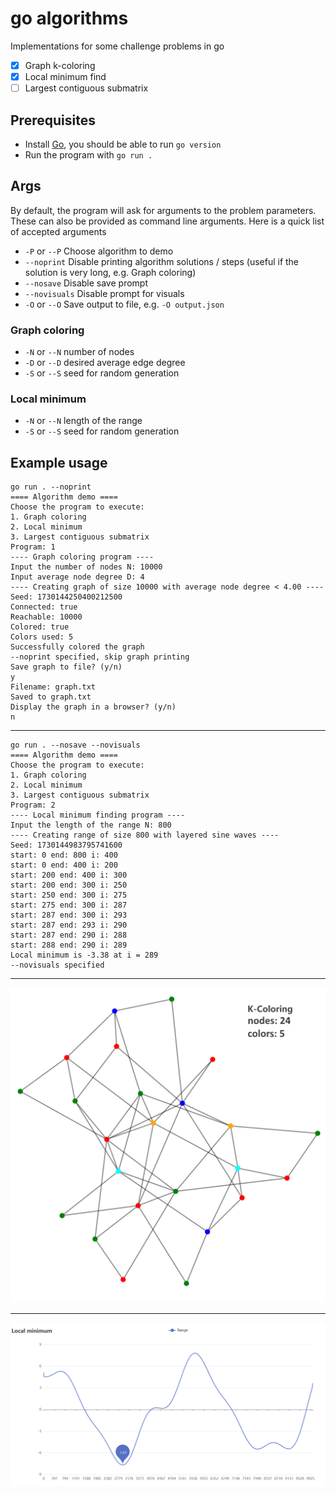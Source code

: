 # go algorithms
Implementations for some challenge problems in go

- [X] Graph k-coloring 
- [X] Local minimum find
- [ ] Largest contiguous submatrix

## Prerequisites
- Install [Go](https://go.dev/), you should be able to run `go version`
- Run the program with `go run .`
## Args

By default, the program will ask for arguments to the problem parameters. These can also be provided as command line arguments. Here is a quick list of accepted arguments
- `-P` or `--P` Choose algorithm to demo
- `--noprint` Disable printing algorithm solutions / steps (useful if the solution is very long, e.g. Graph coloring)
- `--nosave` Disable save prompt
- `--novisuals` Disable prompt for visuals
- `-O` or `--O` Save output to file, e.g. `-O output.json`

### Graph coloring
- `-N` or `--N` number of nodes
- `-D` or `--D` desired average edge degree
- `-S` or `--S` seed for random generation

### Local minimum
- `-N` or `--N` length of the range
- `-S` or `--S` seed for random generation



## Example usage
```
go run . --noprint
==== Algorithm demo ====
Choose the program to execute:
1. Graph coloring
2. Local minimum
3. Largest contiguous submatrix
Program: 1
---- Graph coloring program ----
Input the number of nodes N: 10000
Input average node degree D: 4
---- Creating graph of size 10000 with average node degree < 4.00 ----
Seed: 1730144250400212500
Connected: true
Reachable: 10000
Colored: true
Colors used: 5
Successfully colored the graph
--noprint specified, skip graph printing
Save graph to file? (y/n)
y
Filename: graph.txt
Saved to graph.txt
Display the graph in a browser? (y/n)
n
```

------

```
go run . --nosave --novisuals
==== Algorithm demo ====
Choose the program to execute:
1. Graph coloring
2. Local minimum
3. Largest contiguous submatrix
Program: 2
---- Local minimum finding program ----
Input the length of the range N: 800
---- Creating range of size 800 with layered sine waves ----
Seed: 1730144983795741600
start: 0 end: 800 i: 400
start: 0 end: 400 i: 200
start: 200 end: 400 i: 300
start: 200 end: 300 i: 250
start: 250 end: 300 i: 275
start: 275 end: 300 i: 287
start: 287 end: 300 i: 293
start: 287 end: 293 i: 290
start: 287 end: 290 i: 288
start: 288 end: 290 i: 289
Local minimum is -3.38 at i = 289
--novisuals specified
```
------

![Graph color image](https://github.com/KorpelainenTommi/go-algorithms/blob/main/graph-color-example.png)

------

![Graph color image](https://github.com/KorpelainenTommi/go-algorithms/blob/main/local-minimum-example.png)
